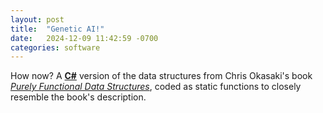 ```yaml
---
layout: post
title:  "Genetic AI!"
date:   2024-12-09 11:42:59 -0700
categories: software
---
```

How now? A [__C#__][csharp] version of the data structures from Chris Okasaki's book [_Purely Functional Data Structures_][cambridge],
coded as static functions to closely resemble the book's description.

[csharp]: https://en.wikipedia.org/wiki/C_Sharp_(programming_language)
[cambridge]: https://www.cambridge.org/core/books/purely-functional-data-structures/0409255DA1B48FA731859AC72E34D494

